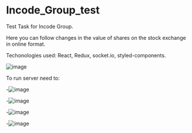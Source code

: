 # Incode_Group_test

Test Task for Incode Group.

Here you can follow changes in the value of shares on the stock exchange in online format.

Techonologies used: React, Redux, socket.io, styled-components. 

![image](https://github.com/KaterynaKarabanova/Incode_Group_test/assets/135024704/cad2e11a-84ef-4eb1-bfcd-99ede17703ab)

To run server need to:

-![image](https://github.com/KaterynaKarabanova/Incode_Group_test/assets/135024704/ae736af1-49c7-4e55-b790-311a1703f25e)


-![image](https://github.com/KaterynaKarabanova/Incode_Group_test/assets/135024704/fab9b4f6-d784-4bf6-a9f3-c4f0d3fd109f)


-![image](https://github.com/KaterynaKarabanova/Incode_Group_test/assets/135024704/5afcdf74-dfdd-4846-bed2-9a7acfd306bc)

-![image](https://github.com/KaterynaKarabanova/Incode_Group_test/assets/135024704/e6e3a89e-5969-41cf-8cc1-dea523504f2d)


